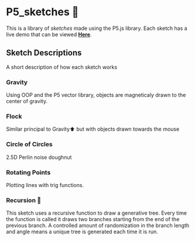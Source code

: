 # P5_sketches 🌈

This is a library of _sketches_ made using the P5.js library. Each sketch has a live demo that can be viewed [**Here**](https://fishertom.github.io/P5_sketches/).

## Sketch Descriptions

A short description of how each sketch works

### Gravity

Using OOP and the P5 vector library, objects are magneticaly drawn to the center of gravity.

### Flock

Similar principal to Gravity⬆ but with objects drawn towards the mouse

### Circle of Circles

2.5D Perlin noise doughnut

### Rotating Points

Plotting lines with trig functions.

### Recursion 🌳

This sketch uses a recursive function to draw a generative tree. Every time the function is called it draws two branches starting from the end of the previous branch. A controlled amount of randomization in the branch length and angle means a unique tree is generated each time it is run.
